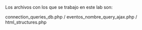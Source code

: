 Los archivos con los que se trabajo en este lab son:

connection_queries_db.php
/
eventos_nombre_query_ajax.php
/
html_structures.php
